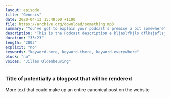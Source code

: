 ```yaml
---
layout: episode
title: "Genesis"
date: 2020-04-13 15:40:00 +1100
file: https://archive.org/download/something.mp3
summary: "You've got to explain your podcast's premise a bit somewhere"
description: "This is the Podcast description e kljaslfkjls dflksjaflsjl kjasdfl jsf"
duration: "33:23" 
length: "2003"
explicit: "no" 
keywords: "keyword-here, keyword-there, keyword-everywhere"
block: "no" 
voices: "Jilles Oldenbeuving"
---
```


### Title of potentially a blogpost that will be rendered

More text that could make up an entire canonical post on the website
